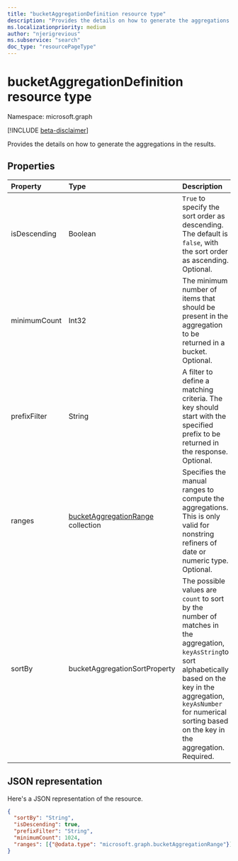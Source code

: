 ```yaml
---
title: "bucketAggregationDefinition resource type"
description: "Provides the details on how to generate the aggregations in the results"
ms.localizationpriority: medium
author: "njerigrevious"
ms.subservice: "search"
doc_type: "resourcePageType"
---
```


# bucketAggregationDefinition resource type

Namespace: microsoft.graph

[!INCLUDE [beta-disclaimer](../../includes/beta-disclaimer.md)]

Provides the details on how to generate the aggregations in the results.

## Properties

| Property     | Type        | Description |
|:-------------|:------------|:------------|
|isDescending|Boolean|`True` to specify the sort order as descending. The default is `false`, with the sort order as ascending. Optional.|
|minimumCount|Int32|The minimum number of items that should be present in the aggregation to be returned in a bucket. Optional.|
|prefixFilter|String|A filter to define a matching criteria. The key should start with the specified prefix to be returned in the response. Optional.|
|ranges|[bucketAggregationRange](bucketaggregationrange.md) collection|Specifies the manual ranges to compute the aggregations. This is only valid for nonstring refiners of date or numeric type. Optional.|
|sortBy|bucketAggregationSortProperty| The possible values are `count` to sort by the number of matches in the aggregation, `keyAsString`to sort alphabetically based on the key in the aggregation, `keyAsNumber` for numerical sorting based on the key in the aggregation. Required.

## JSON representation

Here's a JSON representation of the resource.

<!-- {
  "blockType": "resource",
  "optionalProperties": [

  ],
  "@odata.type": "microsoft.graph.bucketAggregationDefinition",
  "baseType": null
}-->

```json
{
  "sortBy": "String",
  "isDescending": true,
  "prefixFilter": "String",
  "minimumCount": 1024,
  "ranges": [{"@odata.type": "microsoft.graph.bucketAggregationRange"}]
}
```

<!-- uuid: 16cd6b66-4b1a-43a1-adaf-3a886856ed98
2019-02-04 14:57:30 UTC -->
<!-- {
  "type": "#page.annotation",
  "description": "sortProperty resource",
  "keywords": "",
  "section": "documentation",
  "tocPath": ""
}-->